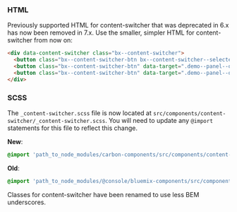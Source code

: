 ### HTML

Previously supported HTML for content-switcher that was deprecated in 6.x has now been removed in 7.x.
Use the smaller, simpler HTML for content-switcher from now on:

```html
<div data-content-switcher class="bx--content-switcher">
  <button class="bx--content-switcher-btn bx--content-switcher--selected" data-target=".demo--panel--opt-1">Option 1</button>
  <button class="bx--content-switcher-btn" data-target=".demo--panel--opt-2">Option 2</button>
  <button class="bx--content-switcher-btn" data-target=".demo--panel--opt-3">Option 3</button>
</div>
```

### SCSS

The `_content-switcher.scss` file is now located at `src/components/content-switcher/_content-switcher.scss`. You will need to update any `@import` statements for this file to reflect this change.

**New**:

```scss
@import 'path_to_node_modules/carbon-components/src/components/content-switcher/content-switcher';
```

**Old**:

```scss
@import 'path_to_node_modules/@console/bluemix-components/src/components/content-switcher/content-switcher';
```

Classes for content-switcher have been renamed to use less BEM underscores.
